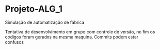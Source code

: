 # Projeto-ALG_1
Simulação de automatização de fábrica

Tentativa de desenvolvimento em grupo com controle de versão, no fim os códigos foram gerados na mesma maquina.
Commits podem estar confusos
